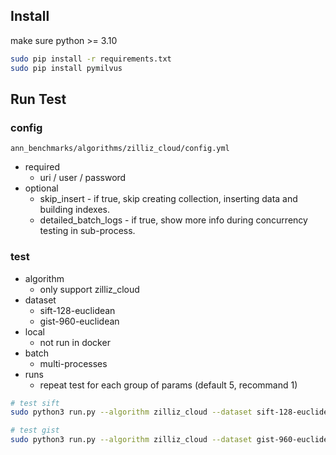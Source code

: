 ## Install

make sure python >= 3.10

```sh
sudo pip install -r requirements.txt
sudo pip install pymilvus
```

## Run Test

### config

`ann_benchmarks/algorithms/zilliz_cloud/config.yml`

- required
    - uri / user / password
- optional
    - skip_insert - if true, skip creating collection, inserting data and building indexes.
    - detailed_batch_logs - if true, show more info during concurrency testing in sub-process.

### test

- algorithm
    - only support zilliz_cloud
- dataset
    - sift-128-euclidean
    - gist-960-euclidean
- local
    - not run in docker
- batch
    - multi-processes
- runs
    - repeat test for each group of params (default 5, recommand 1)

```sh 
# test sift
sudo python3 run.py --algorithm zilliz_cloud --dataset sift-128-euclidean --local --batch --runs 1

# test gist
sudo python3 run.py --algorithm zilliz_cloud --dataset gist-960-euclidean --local --batch --runs 1
```
